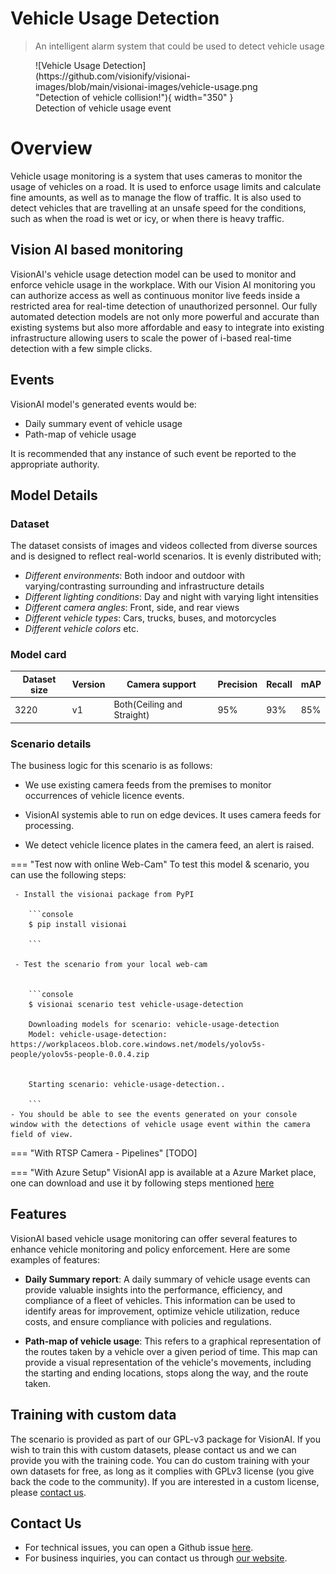 # **Vehicle Usage Detection**

> An intelligent alarm system that could be used to detect vehicle usage

<figure markdown>
  ![Vehicle Usage Detection](https://github.com/visionify/visionai-images/blob/main/visionai-images/vehicle-usage.png "Detection of vehicle collision!"){ width="350" }
  <figcaption>Detection of vehicle usage event</figcaption>
</figure>

# Overview
Vehicle usage monitoring is a system that uses cameras to monitor the usage of vehicles on a road. It is used to enforce usage limits and calculate fine amounts, as well as to manage the flow of traffic. It is also used to detect vehicles that are travelling at an unsafe speed for the conditions, such as when the road is wet or icy, or when there is heavy traffic.

## Vision AI based monitoring

VisionAI's vehicle usage detection model can be used to monitor and enforce vehicle usage in the workplace. With our Vision AI monitoring you can authorize access as well as continuous monitor live feeds inside a restricted area for real-time detection of unauthorized personnel. Our fully automated detection models are not only more powerful and accurate than existing systems but also more affordable and easy to integrate into existing infrastructure allowing users to scale the power of i-based real-time detection with a few simple clicks.              

## Events

VisionAI model's generated events would be:

- Daily summary event of vehicle usage
- Path-map of vehicle usage

It is recommended that any instance of such event be reported to the appropriate authority.

## Model Details

### Dataset

The dataset consists of images and videos collected from diverse sources and is designed to reflect real-world scenarios. It is evenly distributed with;
 
- *Different environments*: Both indoor and outdoor with varying/contrasting surrounding and infrastructure details
- *Different lighting conditions*: Day and night with varying light intensities
- *Different camera angles*: Front, side, and rear views
- *Different vehicle types*: Cars, trucks, buses, and motorcycles
- *Different vehicle colors* etc.

### Model card

 <div class="table">
    <table class="fl-table">
        <thead>
        <tr><th>Dataset size</th>
            <th>Version</th>
            <th>Camera support</th>
            <th>Precision</th>
            <th>Recall</th>
            <th> mAP  </th>  
        </thead>
        <tbody>
        <tr>
            <td>3220</td>
            <td>v1</td>
            <td>Both(Ceiling and Straight)</td>
            <td>95% </td>
            <td>93% </td>
            <td>85% </td>
        </tr>
        </tbody>
    </table>
</div>


### Scenario details

The business logic for this scenario is as follows: 

- We use existing camera feeds from the premises to monitor occurrences of vehicle licence events. 

- VisionAI systemis able to run on edge devices. It uses camera feeds for processing. 

- We detect vehicle licence plates in the camera feed, an alert is raised.


=== "Test now with online Web-Cam"
     To test this model & scenario, you can use the following steps:

     - Install the visionai package from PyPI
     
        ```console
        $ pip install visionai
        
        ```
     
     - Test the scenario from your local web-cam
     

        ```console
        $ visionai scenario test vehicle-usage-detection

        Downloading models for scenario: vehicle-usage-detection
        Model: vehicle-usage-detection: https://workplaceos.blob.core.windows.net/models/yolov5s-people/yolov5s-people-0.0.4.zip
        

        Starting scenario: vehicle-usage-detection..

        ```
    - You should be able to see the events generated on your console window with the detections of vehicle usage event within the camera field of view.

=== "With RTSP Camera - Pipelines"
     [TODO]
 
=== "With Azure Setup"
     VisionAI app is available at a Azure Market place, one can download and use it by following steps mentioned [here](../overview/azure-managed-app.md)



## Features

VisionAI based vehicle usage monitoring can offer several features to enhance vehicle monitoring and policy enforcement. Here are some examples of features:

- **Daily Summary report**: A daily summary of vehicle usage events can provide valuable insights into the performance, efficiency, and compliance of a fleet of vehicles. This information can be used to identify areas for improvement, optimize vehicle utilization, reduce costs, and ensure compliance with policies and regulations.

- **Path-map of vehicle usage**: This refers to a graphical representation of the routes taken by a vehicle over a given period of time. This map can provide a visual representation of the vehicle's movements, including the starting and ending locations, stops along the way, and the route taken.

## Training with custom data

The scenario is provided as part of our GPL-v3 package for VisionAI. If you wish to train this with custom datasets, please contact us and we can provide you with the training code. You can do custom training with your own datasets for free, as long as it complies with GPLv3 license (you give back the code to the community). If you are interested in a custom license, please [contact us](../company/contact.md).


## Contact Us

- For technical issues, you can open a Github issue [here](https://github.com/visionify/visionai).
- For business inquiries, you can contact us through [our website](https://visionify.ai/contact).
